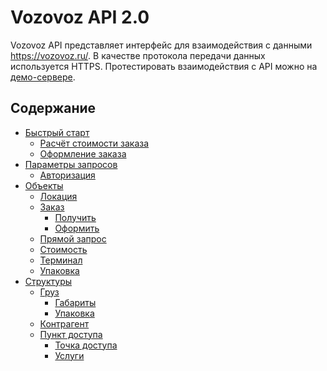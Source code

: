 Vozovoz API 2.0
===============

Vozovoz API представляет интерфейс для взаимодействия с данными https://vozovoz.ru/. В качестве протокола передачи данных используется HTTPS.
Протестировать взаимодействия с API можно на [демо-сервере](https://qa.vozovoz.ru/dev/api/).

## Содержание

* [Быстрый старт](docs/quick.md)
    * [Расчёт стоимости заказа](docs/object/price.md)
    * [Оформление заказа](docs/object/order.md#set)
* [Параметры запросов](docs/params/index.md)
    * [Авторизация](docs/params/auth.md)
* [Объекты](docs/object/index.md)
    * [Локация](docs/object/location.md)
    * [Заказ](docs/object/order.md)
        * [Получить](docs/object/order.md#get)
        * [Оформить](docs/object/order.md#set)
    * [Прямой запрос](docs/object/directQuery.md)
    * [Стоимость](docs/object/price.md)
    * [Терминал](docs/object/terminal.md)
    * [Упаковка](docs/object/wrapping.md)
* [Структуры](docs/structure/index.md)
    * [Груз](docs/structure/cargo.md)
        * [Габариты](docs/structure/cargo.md#dimension)
        * [Упаковка](docs/structure/cargo.md#wrapping)
    * [Контрагент](docs/structure/customer.md)
    * [Пункт доступа](docs/structure/gateway.md)
        * [Точка доступа](docs/structure/gateway.md#point)
        * [Услуги](docs/structure/service.md)